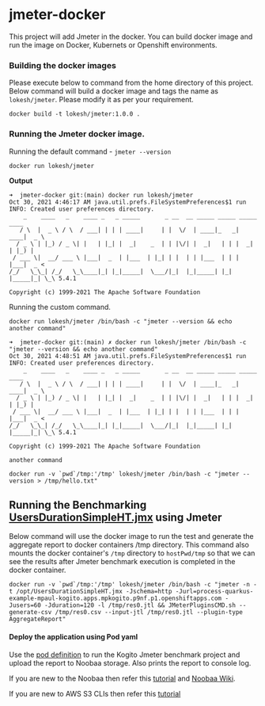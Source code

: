 # jmeter-docker
This project will add Jmeter in the docker. You can build docker image and run the image on Docker, Kubernets or Openshift environments. 

### Building the docker images

Please execute below to command from the home directory of this project. Below command will build a docker image and tags the name as ``lokesh/jmeter``. Please modify it as per your requirement.

```shell
docker build -t lokesh/jmeter:1.0.0 .
```

### Running the Jmeter docker image.
Running the default command - `jmeter --version`

```shell
docker run lokesh/jmeter
```
**Output**
```shell
➜  jmeter-docker git:(main) docker run lokesh/jmeter
Oct 30, 2021 4:46:17 AM java.util.prefs.FileSystemPreferences$1 run
INFO: Created user preferences directory.
    _    ____   _    ____ _   _ _____       _ __  __ _____ _____ _____ ____
   / \  |  _ \ / \  / ___| | | | ____|     | |  \/  | ____|_   _| ____|  _ \
  / _ \ | |_) / _ \| |   | |_| |  _|    _  | | |\/| |  _|   | | |  _| | |_) |
 / ___ \|  __/ ___ \ |___|  _  | |___  | |_| | |  | | |___  | | | |___|  _ <
/_/   \_\_| /_/   \_\____|_| |_|_____|  \___/|_|  |_|_____| |_| |_____|_| \_\ 5.4.1

Copyright (c) 1999-2021 The Apache Software Foundation
```

Running the custom command. 

```shell
docker run lokesh/jmeter /bin/bash -c "jmeter --version && echo another command"
```

```shell
➜  jmeter-docker git:(main) ✗ docker run lokesh/jmeter /bin/bash -c "jmeter --version && echo another command"
Oct 30, 2021 4:48:51 AM java.util.prefs.FileSystemPreferences$1 run
INFO: Created user preferences directory.
    _    ____   _    ____ _   _ _____       _ __  __ _____ _____ _____ ____
   / \  |  _ \ / \  / ___| | | | ____|     | |  \/  | ____|_   _| ____|  _ \
  / _ \ | |_) / _ \| |   | |_| |  _|    _  | | |\/| |  _|   | | |  _| | |_) |
 / ___ \|  __/ ___ \ |___|  _  | |___  | |_| | |  | | |___  | | | |___|  _ <
/_/   \_\_| /_/   \_\____|_| |_|_____|  \___/|_|  |_|_____| |_| |_____|_| \_\ 5.4.1

Copyright (c) 1999-2021 The Apache Software Foundation

another command
```

```shell
docker run -v `pwd`/tmp:'/tmp' lokesh/jmeter /bin/bash -c "jmeter --version > /tmp/hello.txt"
```


## Running the Benchmarking [UsersDurationSimpleHT.jmx](UsersDurationSimpleHT.jmx) using Jmeter
Below command will use the docker image to run the test and generate the aggregate report to docker containers /tmp directory. This command also mounts the docker container's `/tmp` directory to `hostPwd/tmp` so that we can see the results after Jmeter benchmark execution is completed in the docker container.

```shell
docker run -v `pwd`/tmp:'/tmp' lokesh/jmeter /bin/bash -c "jmeter -n -t /opt/UsersDurationSimpleHT.jmx -Jschema=http -Jurl=process-quarkus-example-mpaul-kogito.apps.mpkogito.p9nf.p1.openshiftapps.com -Jusers=60 -Jduration=120 -l /tmp/res0.jtl && JMeterPluginsCMD.sh --generate-csv /tmp/res0.csv --input-jtl /tmp/res0.jtl --plugin-type AggregateReport" 
```


#### Deploy the application using Pod yaml

Use the [pod definition](open-shift-kogito-jmeter-benchmark-pod.yml) to run the Kogito Jmeter benchmark project and upload the report to Noobaa storage. Also prints the report to console log.

If you are new to the Noobaa then refer this [tutorial](https://blog.oddbit.com/post/2021-02-10-object-storage-with-openshift/) and [Noobaa Wiki](https://github.com/noobaa/noobaa-core/wiki).

If you are new to AWS S3 CLIs then refer this [tutorial](https://docs.aws.amazon.com/cli/latest/userguide/install-cliv2-docker.html)